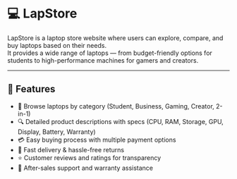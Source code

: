 # 💻 LapStore

LapStore is a laptop store website where users can explore, compare, and buy laptops based on their needs.  
It provides a wide range of laptops — from budget-friendly options for students to high-performance machines for gamers and creators.

---

## 🚀 Features
- 🛒 Browse laptops by category (Student, Business, Gaming, Creator, 2-in-1)  
- 🔍 Detailed product descriptions with specs (CPU, RAM, Storage, GPU, Display, Battery, Warranty)  
- 💳 Easy buying process with multiple payment options  
- 🚚 Fast delivery & hassle-free returns  
- ⭐ Customer reviews and ratings for transparency  
- 🔐 After-sales support and warranty assistance  

